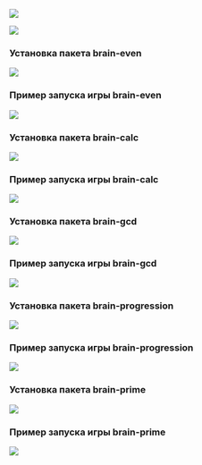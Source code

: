 <a href="https://codeclimate.com/github/takieDela/frontend-project-lvl1/maintainability"><img src="https://api.codeclimate.com/v1/badges/04560a48a4f41bd0c7d9/maintainability" /></a>

<a href="https://github.com/takieDela/frontend-project-lvl1/actions"><img src="https://github.com/takieDela/frontend-project-lvl1/workflows/Node CI/badge.svg" /></a>

<h3>Установка пакета brain-even</h3>

<a href="https://asciinema.org/a/j9xXboURQ22XRe4hRwOGfLEkU" target="_blank"><img src="https://asciinema.org/a/j9xXboURQ22XRe4hRwOGfLEkU.svg" /></a>

<h3>Пример запуска игры brain-even</h3>

<a href="https://asciinema.org/a/DQJFTsM9n8mahmfOMch5UUbyG" target="_blank"><img src="https://asciinema.org/a/DQJFTsM9n8mahmfOMch5UUbyG.svg" /></a>

<h3>Установка пакета brain-calc</h3>

<a href="https://asciinema.org/a/BNjuC9uUjMAlBut86UXHx7eym" target="_blank"><img src="https://asciinema.org/a/BNjuC9uUjMAlBut86UXHx7eym.svg" /></a>

<h3>Пример запуска игры brain-calc</h3>

<a href="https://asciinema.org/a/DfUNAiI5SkvSPfXsx6SS3d2Lm" target="_blank"><img src="https://asciinema.org/a/DfUNAiI5SkvSPfXsx6SS3d2Lm.svg" /></a>

<h3>Установка пакета brain-gcd</h3>

<a href="https://asciinema.org/a/ZRpVI97zavCQnV8LfP1vMNucI" target="_blank"><img src="https://asciinema.org/a/ZRpVI97zavCQnV8LfP1vMNucI.svg" /></a>

<h3>Пример запуска игры brain-gcd</h3>

<a href="https://asciinema.org/a/4LIR0vglqgNDl2c4GVHMlQccQ" target="_blank"><img src="https://asciinema.org/a/4LIR0vglqgNDl2c4GVHMlQccQ.svg" /></a>

<h3>Установка пакета brain-progression</h3>

<a href="https://asciinema.org/a/g9CsQFbSuOLBLA5xxLEynA1LS" target="_blank"><img src="https://asciinema.org/a/g9CsQFbSuOLBLA5xxLEynA1LS.svg" /></a>

<h3>Пример запуска игры brain-progression</h3>

<a href="https://asciinema.org/a/r8rbJvv75EtOLMeoWbqe4FBoU" target="_blank"><img src="https://asciinema.org/a/r8rbJvv75EtOLMeoWbqe4FBoU.svg" /></a>

<h3>Установка пакета brain-prime</h3>

<a href="https://asciinema.org/a/yjMVoUykiufj4B7Mz6b3AutB9" target="_blank"><img src="https://asciinema.org/a/yjMVoUykiufj4B7Mz6b3AutB9.svg" /></a>

<h3>Пример запуска игры brain-prime</h3>

<a href="https://asciinema.org/a/1cxYrw8CGvGWQcX0wcNC29Hyt" target="_blank"><img src="https://asciinema.org/a/1cxYrw8CGvGWQcX0wcNC29Hyt.svg" /></a>